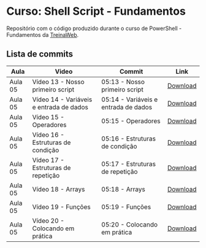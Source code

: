# Curso: Shell Script - Fundamentos

Repositório com o código produzido durante o curso de PowerShell - Fundamentos da [TreinaWeb](https://www.treinaweb.com.br/).

## Lista de commits

| Aula    | Video                                   | Commit                               | Link                                                                                                                           |
| ------- | --------------------------------------- | ------------------------------------ | ------------------------------------------------------------------------------------------------------------------------------ |
| Aula 05 | Vídeo 13 - Nosso primeiro script        | 05:13 - Nosso primeiro script        | [Download](https://github.com/treinaweb/treinaweb-shelscript-fundamentos/archive/e0ba0316ec42c54fddfe983306f96a9c6792346c.zip) |
| Aula 05 | Vídeo 14 - Variáveis e entrada de dados | 05:14 - Variáveis e entrada de dados | [Download](https://github.com/treinaweb/treinaweb-shelscript-fundamentos/archive/6b2e1bbaa3b145ce11b5b3ac5ae12f4ee117c7bd.zip) |
| Aula 05 | Vídeo 15 - Operadores                   | 05:15 - Operadores                   | [Download](https://github.com/treinaweb/treinaweb-shelscript-fundamentos/archive/07fdd9f3df2e4d2201fe7236e3c9f939c7323dfc.zip) |
| Aula 05 | Vídeo 16 - Estruturas de condição       | 05:16 - Estruturas de condição       | [Download](https://github.com/treinaweb/treinaweb-shelscript-fundamentos/archive/0799ce2079ad032e51c0a851e401d287cc462957.zip) |
| Aula 05 | Vídeo 17 - Estruturas de repetição      | 05:17 - Estruturas de repetição      | [Download](https://github.com/treinaweb/treinaweb-shelscript-fundamentos/archive/f39e12cb16f9594962bd4fbf70d7dc45511f2cd4.zip) |
| Aula 05 | Vídeo 18 - Arrays                       | 05:18 - Arrays                       | [Download](https://github.com/treinaweb/treinaweb-shelscript-fundamentos/archive/66b2355d35ac4f761c0aed216d8f7108b0626f91.zip) |
| Aula 05 | Vídeo 19 - Funções                      | 05:19 - Funções                      | [Download](https://github.com/treinaweb/treinaweb-shelscript-fundamentos/archive/06610438d7da3646fe01b9c6f12416c111818d60.zip) |
| Aula 05 | Vídeo 20 - Colocando em prática         | 05:20 - Colocando em prática         | [Download](https://github.com/treinaweb/treinaweb-shelscript-fundamentos/archive/96990b084b9b595dfbbc099e8dba94888d5b7e68.zip) |
